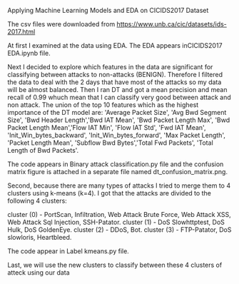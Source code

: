 Applying Machine Learning Models and EDA on CICIDS2017 Dataset

The csv files were downloaded from  https://www.unb.ca/cic/datasets/ids-2017.html 

At first I examined at the data using EDA. The EDA appears inCICIDS2017 EDA.ipynb file. 

Next I decided to explore which features in the data are significant for classifying between attacks to non-attacks (BENIGN). Therefore I filtered the data to deal with the 2 days that have most of the attacks so my data will be almost balanced. Then I ran DT and got a mean precision and mean recall of 0.99 whuch mean that I can classify very good between attack and non attack. 
The union of the top 10 features which as the highest importance of the DT model are:
'Average Packet Size', 'Avg Bwd Segment Size', 'Bwd Header Length','Bwd IAT Mean', 'Bwd Packet Length Max', 'Bwd Packet Length Mean','Flow IAT Min', 'Flow IAT Std', 'Fwd IAT Mean', 'Init_Win_bytes_backward', 'Init_Win_bytes_forward', 'Max Packet Length', 'Packet Length Mean', 'Subflow Bwd Bytes','Total Fwd Packets', 'Total Length of Bwd Packets'. 

The code appears in Binary attack classification.py file and the confusion matrix figure is attached in a separate file named dt_confusion_matrix.png.

Second, because there are many types of attacks I tried to merge them to 4 clusters using k-means (k=4). 
I got that the attacks are divided to the following 4 clusters:

cluster (0) - PortScan, Infiltration, Web Attack Brute Force, Web Attack XSS, Web Attack Sql Injection, SSH-Patator. 
cluster (1) - DoS Slowhttptest, DoS Hulk, DoS GoldenEye.
cluster (2) - DDoS, Bot. 
cluster (3) - FTP-Patator, DoS slowloris, Heartbleed. 

The code appear in Label kmeans.py file.

Last, we will use the new clusters to classify between these 4 clusters of atteck using our data
